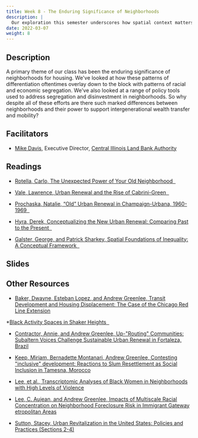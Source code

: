 ```yaml
---
title: Week 8 - The Enduring Significance of Neighborhoods
description: |
  Our exploration this semester underscores how spatial context matters for delivering housing promises. Why do neighborhoods remain so important despite a range of interventions?
date: 2022-03-07
weight: 8
---
```

## Description

A primary theme of our class has been the enduring significance of neighborhoods for housing. We've looked at how these patterns of differentiation oftentimes overlay down to the block with patterns of racial and economic segregation. We've also looked at a range of policy tools used to address segregation and disinvestment in neighborhoods. So why despite all of these efforts are there such marked differences between neighborhoods and their power to support intergenerational wealth transfer and mobility?

## Facilitators

* [Mike Davis](https://www.cilba.org/about/staff/), Executive Director, [Central Illinois Land Bank Authority](https://www.cilba.org)

## Readings

* [Rotella, Carlo, The Unexpected Power of Your Old Neighborhood &nbsp;<i class="fas fa-cloud-download-alt"></i>](https://uofi.box.com/s/n3x2w4k3cb1yjcq5qvbm823lq0pp5ini)

* [Vale, Lawrence, Urban Renewal and the Rise of Cabrini-Green &nbsp;<i class="fas fa-cloud-download-alt"></i>](https://uofi.box.com/s/ftghca2wayk31m2i781jagoiy9xnreab)

* [Prochaska, Natalie, “Old” Urban Renewal in Champaign-Urbana, 1960-1969 &nbsp;<i class="fas fa-cloud-download-alt"></i>](https://uofi.box.com/s/ajve6w2iri2ikb2hhywx01oyst72t1ub)

* [Hyra, Derek, Conceptualizing the New Urban Renewal: Comparing Past to the Present &nbsp;<i class="fas fa-cloud-download-alt"></i>](https://uofi.box.com/s/h62dytcmjxd8mffgb21dvmodikmrn2h7)

* [Galster, George, and Patrick Sharkey, Spatial Foundations of Inequality: A Conceptual Framework &nbsp;<i class="fas fa-cloud-download-alt"></i>](https://uofi.box.com/s/unzmdh6xq5yptgns247pssqjcssleryg)

## Slides
## Other Resources

* [Baker, Dwayne, Esteban Lopez, and Andrew Greenlee, Transit Development and Housing Displacement: The Case of the Chicago Red Line Extension](https://www.tandfonline.com/doi/full/10.1080/14036096.2017.1284155)

*[Black Activity Spaces in Shaker Heights &nbsp;<i class="fas fa-user-graduate"></i>](https://www.tandfonline.com/doi/full/10.1080/26884674.2021.1972774)

* [Contractor, Annie, and Andrew Greenlee, Up-"Routing" Communities: Subaltern Voices Challenge Sustainable Urban Renewal in Fortaleza, Brazil](https://www.tandfonline.com/doi/full/10.1080/14036096.2017.1284155)

* [Keep, Miriam, Bernadette Montanari, Andrew Greenlee, Contesting "inclusive" development: Reactions to Slum Resettlement as Social Inclusion in Tamesna, Morocco](https://www.sciencedirect.com/science/article/pii/S0264275121002286)

* [Lee, et al., Transcriptomic Analyses of Black Women in Neighborhoods with High Levels of Violence](https://www.sciencedirect.com/science/article/pii/S0306453021000482)

* [Lee, C. Aujean, and Andrew Greenlee, Impacts of Multiscale Racial Concentration on Neighborhood Foreclosure Risk in Immigrant Gateway etropolitan Areas](https://journals.sagepub.com/doi/abs/10.1111/cico.12478)

* [Sutton, Stacey, Urban Revitalization in the United States: Policies and Practices (Sections 2-4)](https://uofi.box.com/s/ea307xgwlws48lu97msi9cqbjo8yfjr9)